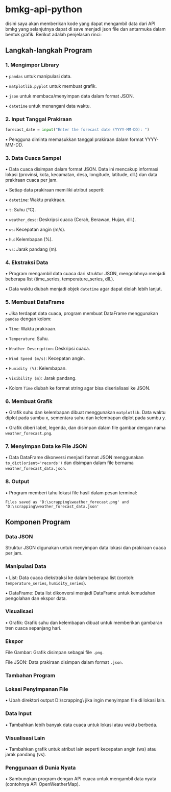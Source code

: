 # bmkg-api-python
disini saya akan memberikan kode yang dapat mengambil data dari API bmkg yang selanjutnya dapat di save menjadi json file dan antarmuka dalam bentuk grafik. Berikut adalah penjelasan rinci:

## Langkah-langkah Program

### 1. Mengimpor Library

• `pandas` untuk manipulasi data.

• `matplotlib.pyplot` untuk membuat grafik.

• `json` untuk membaca/menyimpan data dalam format JSON.

• `datetime` untuk menangani data waktu.

### 2. Input Tanggal Prakiraan

```python
forecast_date = input("Enter the forecast date (YYYY-MM-DD): ")
```

• Pengguna diminta memasukkan tanggal prakiraan dalam format YYYY-MM-DD.

### 3. Data Cuaca Sampel

• Data cuaca disimpan dalam format JSON. Data ini mencakup informasi lokasi (provinsi, kota, kecamatan, desa, longitude, latitude, dll.) dan data prakiraan cuaca per jam.

• Setiap data prakiraan memiliki atribut seperti:

• `datetime`: Waktu prakiraan.

• `t`: Suhu (°C).

• `weather_desc`: Deskripsi cuaca (Cerah, Berawan, Hujan, dll.).

• `ws`: Kecepatan angin (m/s).

• `hu`: Kelembapan (%).

• `vs`: Jarak pandang (m).

### 4. Ekstraksi Data

• Program mengambil data cuaca dari struktur JSON, mengolahnya menjadi beberapa list (time_series, temperature_series, dll.).

• Data waktu diubah menjadi objek `datetime` agar dapat diolah lebih lanjut.

### 5. Membuat DataFrame

• Jika terdapat data cuaca, program membuat DataFrame menggunakan `pandas` dengan kolom:

• `Time`: Waktu prakiraan.

• `Temperature`: Suhu.

• `Weather Description`: Deskripsi cuaca.

• `Wind Speed (m/s)`: Kecepatan angin.

• `Humidity (%)`: Kelembapan.

• `Visibility (m)`: Jarak pandang.

• Kolom `Time` diubah ke format string agar bisa diserialisasi ke JSON.

### 6. Membuat Grafik

• Grafik suhu dan kelembapan dibuat menggunakan `matplotlib`. Data waktu diplot pada sumbu x, sementara suhu dan kelembapan diplot pada sumbu y.

• Grafik diberi label, legenda, dan disimpan dalam file gambar dengan nama `weather_forecast.png`.

### 7. Menyimpan Data ke File JSON

• Data DataFrame dikonversi menjadi format JSON menggunakan `to_dict(orient='records')` dan disimpan dalam file bernama `weather_forecast_data.json`.

### 8. Output

• Program memberi tahu lokasi file hasil dalam pesan terminal:

```
Files saved as 'D:\scrapping\weather_forecast.png' and 'D:\scrapping\weather_forecast_data.json'
```

## Komponen Program

### Data JSON

Struktur JSON digunakan untuk menyimpan data lokasi dan prakiraan cuaca per jam.

### Manipulasi Data

• List: Data cuaca diekstraksi ke dalam beberapa list (contoh: `temperature_series`, `humidity_series`).

• DataFrame: Data list dikonversi menjadi DataFrame untuk kemudahan pengolahan dan ekspor data.

### Visualisasi

• Grafik: Grafik suhu dan kelembapan dibuat untuk memberikan gambaran tren cuaca sepanjang hari.

### Ekspor

File Gambar: Grafik disimpan sebagai file `.png`.

File JSON: Data prakiraan disimpan dalam format `.json`.

### Tambahan Program

### Lokasi Penyimpanan File

• Ubah direktori output D:\scrapping\ jika ingin menyimpan file di lokasi lain.

### Data Input

• Tambahkan lebih banyak data cuaca untuk lokasi atau waktu berbeda.

### Visualisasi Lain

•  Tambahkan grafik untuk atribut lain seperti kecepatan angin (ws) atau jarak pandang (vs).

### Penggunaan di Dunia Nyata

• Sambungkan program dengan API cuaca untuk mengambil data nyata (contohnya API OpenWeatherMap).


